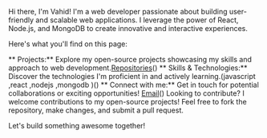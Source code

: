 Hi there, I'm Vahid!
I'm a web developer passionate about building user-friendly and scalable web applications. I leverage the power of React, Node.js, and MongoDB to create innovative and interactive experiences.

Here's what you'll find on this page:

** Projects:** Explore my open-source projects showcasing my skills and approach to web development.[Repositories](https://github.com/vahidSpectre?tab=repositories)(\)
** Skills & Technologies:** Discover the technologies I'm proficient in and actively learning.(javascript ,react ,nodejs ,mongodb )(\)
** Connect with me:** Get in touch for potential collaborations or exciting opportunities! [Email](vahidsayfollahzadeh@gmail.com)(\)
Looking to contribute?
I welcome contributions to my open-source projects! Feel free to fork the repository, make changes, and submit a pull request.

Let's build something awesome together!


<!---
vahidSpectre/vahidSpectre is a ✨ special ✨ repository because its `README.md` (this file) appears on your GitHub profile.
You can click the Preview link to take a look at your changes.
--->
